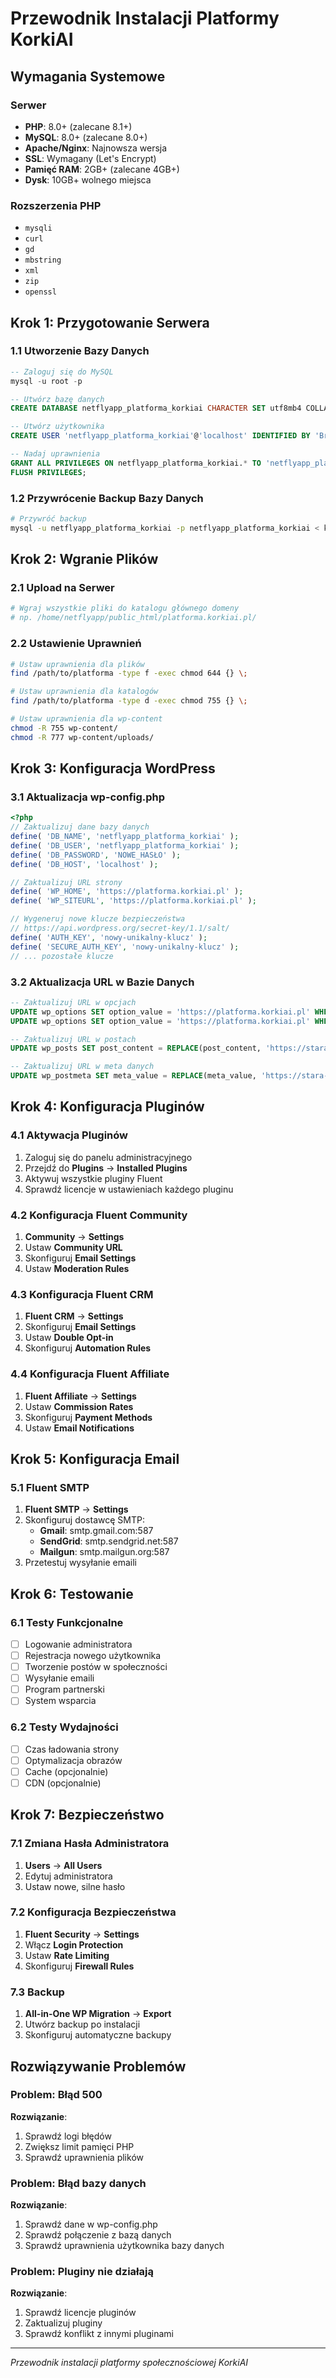 # Przewodnik Instalacji Platformy KorkiAI

## Wymagania Systemowe

### Serwer
- **PHP**: 8.0+ (zalecane 8.1+)
- **MySQL**: 8.0+ (zalecane 8.0+)
- **Apache/Nginx**: Najnowsza wersja
- **SSL**: Wymagany (Let's Encrypt)
- **Pamięć RAM**: 2GB+ (zalecane 4GB+)
- **Dysk**: 10GB+ wolnego miejsca

### Rozszerzenia PHP
- `mysqli`
- `curl`
- `gd`
- `mbstring`
- `xml`
- `zip`
- `openssl`

## Krok 1: Przygotowanie Serwera

### 1.1 Utworzenie Bazy Danych
```sql
-- Zaloguj się do MySQL
mysql -u root -p

-- Utwórz bazę danych
CREATE DATABASE netflyapp_platforma_korkiai CHARACTER SET utf8mb4 COLLATE utf8mb4_unicode_ci;

-- Utwórz użytkownika
CREATE USER 'netflyapp_platforma_korkiai'@'localhost' IDENTIFIED BY 'Brzeszcz13!@Brzeszcz13!@';

-- Nadaj uprawnienia
GRANT ALL PRIVILEGES ON netflyapp_platforma_korkiai.* TO 'netflyapp_platforma_korkiai'@'localhost';
FLUSH PRIVILEGES;
```

### 1.2 Przywrócenie Backup Bazy Danych
```bash
# Przywróć backup
mysql -u netflyapp_platforma_korkiai -p netflyapp_platforma_korkiai < kopia\ bazy\ danych/netflyapp_platforma_korkiai_backup_20250909_145112.sql
```

## Krok 2: Wgranie Plików

### 2.1 Upload na Serwer
```bash
# Wgraj wszystkie pliki do katalogu głównego domeny
# np. /home/netflyapp/public_html/platforma.korkiai.pl/
```

### 2.2 Ustawienie Uprawnień
```bash
# Ustaw uprawnienia dla plików
find /path/to/platforma -type f -exec chmod 644 {} \;

# Ustaw uprawnienia dla katalogów
find /path/to/platforma -type d -exec chmod 755 {} \;

# Ustaw uprawnienia dla wp-content
chmod -R 755 wp-content/
chmod -R 777 wp-content/uploads/
```

## Krok 3: Konfiguracja WordPress

### 3.1 Aktualizacja wp-config.php
```php
<?php
// Zaktualizuj dane bazy danych
define( 'DB_NAME', 'netflyapp_platforma_korkiai' );
define( 'DB_USER', 'netflyapp_platforma_korkiai' );
define( 'DB_PASSWORD', 'NOWE_HASŁO' );
define( 'DB_HOST', 'localhost' );

// Zaktualizuj URL strony
define( 'WP_HOME', 'https://platforma.korkiai.pl' );
define( 'WP_SITEURL', 'https://platforma.korkiai.pl' );

// Wygeneruj nowe klucze bezpieczeństwa
// https://api.wordpress.org/secret-key/1.1/salt/
define( 'AUTH_KEY', 'nowy-unikalny-klucz' );
define( 'SECURE_AUTH_KEY', 'nowy-unikalny-klucz' );
// ... pozostałe klucze
```

### 3.2 Aktualizacja URL w Bazie Danych
```sql
-- Zaktualizuj URL w opcjach
UPDATE wp_options SET option_value = 'https://platforma.korkiai.pl' WHERE option_name = 'home';
UPDATE wp_options SET option_value = 'https://platforma.korkiai.pl' WHERE option_name = 'siteurl';

-- Zaktualizuj URL w postach
UPDATE wp_posts SET post_content = REPLACE(post_content, 'https://stara-domena.pl', 'https://platforma.korkiai.pl');

-- Zaktualizuj URL w meta danych
UPDATE wp_postmeta SET meta_value = REPLACE(meta_value, 'https://stara-domena.pl', 'https://platforma.korkiai.pl');
```

## Krok 4: Konfiguracja Pluginów

### 4.1 Aktywacja Pluginów
1. Zaloguj się do panelu administracyjnego
2. Przejdź do **Plugins** → **Installed Plugins**
3. Aktywuj wszystkie pluginy Fluent
4. Sprawdź licencje w ustawieniach każdego pluginu

### 4.2 Konfiguracja Fluent Community
1. **Community** → **Settings**
2. Ustaw **Community URL**
3. Skonfiguruj **Email Settings**
4. Ustaw **Moderation Rules**

### 4.3 Konfiguracja Fluent CRM
1. **Fluent CRM** → **Settings**
2. Skonfiguruj **Email Settings**
3. Ustaw **Double Opt-in**
4. Skonfiguruj **Automation Rules**

### 4.4 Konfiguracja Fluent Affiliate
1. **Fluent Affiliate** → **Settings**
2. Ustaw **Commission Rates**
3. Skonfiguruj **Payment Methods**
4. Ustaw **Email Notifications**

## Krok 5: Konfiguracja Email

### 5.1 Fluent SMTP
1. **Fluent SMTP** → **Settings**
2. Skonfiguruj dostawcę SMTP:
   - **Gmail**: smtp.gmail.com:587
   - **SendGrid**: smtp.sendgrid.net:587
   - **Mailgun**: smtp.mailgun.org:587
3. Przetestuj wysyłanie emaili

## Krok 6: Testowanie

### 6.1 Testy Funkcjonalne
- [ ] Logowanie administratora
- [ ] Rejestracja nowego użytkownika
- [ ] Tworzenie postów w społeczności
- [ ] Wysyłanie emaili
- [ ] Program partnerski
- [ ] System wsparcia

### 6.2 Testy Wydajności
- [ ] Czas ładowania strony
- [ ] Optymalizacja obrazów
- [ ] Cache (opcjonalnie)
- [ ] CDN (opcjonalnie)

## Krok 7: Bezpieczeństwo

### 7.1 Zmiana Hasła Administratora
1. **Users** → **All Users**
2. Edytuj administratora
3. Ustaw nowe, silne hasło

### 7.2 Konfiguracja Bezpieczeństwa
1. **Fluent Security** → **Settings**
2. Włącz **Login Protection**
3. Ustaw **Rate Limiting**
4. Skonfiguruj **Firewall Rules**

### 7.3 Backup
1. **All-in-One WP Migration** → **Export**
2. Utwórz backup po instalacji
3. Skonfiguruj automatyczne backupy

## Rozwiązywanie Problemów

### Problem: Błąd 500
**Rozwiązanie**:
1. Sprawdź logi błędów
2. Zwiększ limit pamięci PHP
3. Sprawdź uprawnienia plików

### Problem: Błąd bazy danych
**Rozwiązanie**:
1. Sprawdź dane w wp-config.php
2. Sprawdź połączenie z bazą danych
3. Sprawdź uprawnienia użytkownika bazy danych

### Problem: Pluginy nie działają
**Rozwiązanie**:
1. Sprawdź licencje pluginów
2. Zaktualizuj pluginy
3. Sprawdź konflikt z innymi pluginami

---

*Przewodnik instalacji platformy społecznościowej KorkiAI*